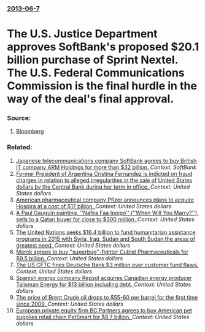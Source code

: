 ### [2013-06-7](/news/2013/06/7/index.md)

# The U.S. Justice Department approves SoftBank's proposed $20.1 billion purchase of Sprint Nextel. The U.S. Federal Communications Commission is the final hurdle in the way of the deal's final approval. 




### Source:

1. [Bloomberg](http://www.bloomberg.com/news/2013-06-07/softbank-clearance-for-sprint-deal-confirmed-by-justice.html)

### Related:

1. [Japanese telecommunications company SoftBank agrees to buy British IT company ARM Holdings for more than $32 billion. ](/news/2016/07/18/japanese-telecommunications-company-softbank-agrees-to-buy-british-it-company-arm-holdings-for-more-than-32-billion.md) _Context: SoftBank_
2. [Former President of Argentina Cristina Fernandez is indicted on fraud charges in relation to alleged irregularities in the sale of United States dollars by the Central Bank during her term in office. ](/news/2016/05/13/former-president-of-argentina-cristina-ferna-ndez-is-indicted-on-fraud-charges-in-relation-to-alleged-irregularities-in-the-sale-of-united-s.md) _Context: United States dollars_
3. [American pharmaceutical company Pfizer announces plans to acquire Hospira at a cost of $17 billion. ](/news/2015/02/5/american-pharmaceutical-company-pfizer-announces-plans-to-acquire-hospira-at-a-cost-of-17-billion.md) _Context: United States dollars_
4. [A Paul Gauguin painting, ''Nafea Faa Ipoipo'' (''When Will You Marry?''), sells to a Qatari buyer for close to $300 million. ](/news/2015/02/5/a-paul-gauguin-painting-nafea-faa-ipoipo-when-will-you-marry-sells-to-a-qatari-buyer-for-close-to-300-million.md) _Context: United States dollars_
5. [The United Nations seeks $16.4 billion to fund humanitarian assistance programs in 2015 with Syria, Iraq, Sudan and South Sudan the areas of greatest need. ](/news/2014/12/8/the-united-nations-seeks-16-4-billion-to-fund-humanitarian-assistance-programs-in-2015-with-syria-iraq-sudan-and-south-sudan-the-areas-of.md) _Context: United States dollars_
6. [Merck agrees to buy "superbug"-fighter Cubist Pharmaceuticals for $9.5 billion. ](/news/2014/12/8/merck-agrees-to-buy-superbug-fighter-cubist-pharmaceuticals-for-9-5-billion.md) _Context: United States dollars_
7. [The US CFTC fines Deutsche Bank $3 million over customer fund flaws. ](/news/2014/12/22/the-us-cftc-fines-deutsche-bank-3-million-over-customer-fund-flaws.md) _Context: United States dollars_
8. [Spanish energy company Repsol acquires Canadian energy producer Talisman Energy for $13 billion including debt. ](/news/2014/12/17/spanish-energy-company-repsol-acquires-canadian-energy-producer-talisman-energy-for-13-billion-including-debt.md) _Context: United States dollars_
9. [The price of Brent Crude oil drops to $55-60 per barrel for the first time since 2009. ](/news/2014/12/16/the-price-of-brent-crude-oil-drops-to-55a60-per-barrel-for-the-first-time-since-2009.md) _Context: United States dollars_
10. [European private equity firm BC Partners agrees to buy American pet supplies retail chain PetSmart for $8.7 billion. ](/news/2014/12/14/european-private-equity-firm-bc-partners-agrees-to-buy-american-pet-supplies-retail-chain-petsmart-for-8-7-billion.md) _Context: United States dollars_
